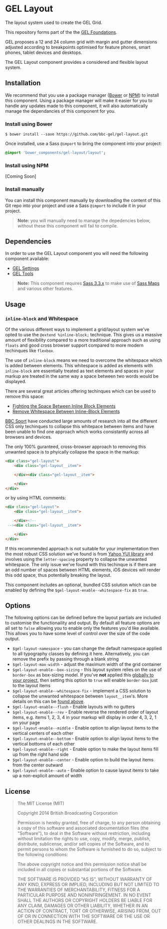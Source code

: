 # GEL Layout

The layout system used to create the GEL Grid.

This repository forms part of the the [GEL Foundations](https://github.com/bbc/gel-foundations).

GEL proposes a 12 and 24 column grid with margin and gutter dimensions adjusted according to breakpoints optimised for feature phones, smart phones, tablet devices and desktops.

The GEL Layout component provides a considered and flexible layout system.

## Installation

We recommend that you use a package manager ([Bower](http://bower.io/) or [NPM](https://www.npmjs.org/)) to install this component. Using a package manager will make it easier for you to handle any updates made to this component, it will also automatically manage the dependancies of this component for you.

### Install using Bower

```Shell
$ bower install --save https://github.com/bbc-gel/gel-layout.git
```

Once installed, use a Sass `@import` to bring the component into your project:

```Sass
@import 'bower_components/gel-layout/layout';
```

### Install using NPM

[Coming Soon]

### Install manually

You can install this component manually by downloading the content of this Git repo into your project and use a Sass `@import` to include it in your project.

> **Note:** you will manually need to manage the depedencies below, without these this component will fail to compile.

## Dependencies

In order to use the GEL Layout component you will need the following component available:

- [GEL Settings](https://github.com/bbc-gel/gel-settings)
- [GEL Tools](https://github.com/bbc-gel/gel-tools)

> **Note:** This component requires [Sass 3.3.x](http://blog.sass-lang.com/posts/184094-sass-33-is-released) to make use of [Sass Maps](http://sass-lang.com/documentation/file.SASS_REFERENCE.html#maps) and various other features.

## Usage



### `inline-block` and Whitespace

Of the various different ways to implement a grid/layout system we've opted to use the `@extend %inline-block;` technique. This gives us a massive amount of flexibility compared to a more traditional approach such as using `floats` and good cross browser support compared to more modern techinques like `flexbox`.

The use of `inline-block` means we need to overcome the whitespace which is added between elements. This whitespace is added as elements with `inline-block` are essentially treated as text elements and spaces in your markup are treated in the same way a space between two words would be displayed.

There are several great articles offering techinques which can be used to remove this space:

- [Fighting the Space Between Inline Block Elements](http://css-tricks.com/fighting-the-space-between-inline-block-elements/)
- [Remove Whitespace Between Inline-Block Elements](http://davidwalsh.name/remove-whitespace-inline-block)

[BBC Sport](https://github.com/bbc-sport) have conducted large amounts of research into all the different CSS only techinques to collapse this whitepace between items and have been unable to find one approach which works consistantly across all browsers and devices.

The only 100% guranteed, cross-browser approach to removing this unwanted space is to phyically collapse the space in the markup:

```html
<div class="gel-layout">
    <div class="gel-layout__item">

    </div><div class="gel-layout__item">

    </div>
</div>
```

or by using HTML comments:

```html
<div class="gel-layout">
    <div class="gel-layout__item">

    </div><!--
 --><div class="gel-layout__item">

    </div>
</div>
```

If this recommended approach is not suitable for your implementation then the most robust CSS solution we've found is from [Yahoo YUI library](https://github.com/yui/yui3/blob/master/src/cssgrids/css/cssgrids-responsive.css#L10) and involves using the `letter-spacing` property to collapse the unwanted whitespace. The only issue we've found with this techinque is if there are an odd number of spaces between HTML elements, iOS devices will render this odd space, thus potentially breaking the layout.

This component includes an optional, bundled CSS solution which can be enabled by defining the `$gel-layout-enable--whitespace-fix` as `true`.

## Options

The following options can be defined before the layout partials are included to customise the functionaility and output. By default all feature options are all set to `false` allowing you to enable only the features you'd like available. This allows you to have some level of control over the size of the code output.

- `$gel-layout-namespace` - you can change the default namespace applied to all typography classes by defining it here. Alternatively, you can remove the prefix by passing through a blank string
- `$gel-layout-max-width` - adjust the maximum width of the grid container
- `$gel-layout-enable--box-sizing` - this layout system relies on the use of `border-box` as box-sizing model. If you've **not** applied this [globally to your project](http://www.paulirish.com/2012/box-sizing-border-box-ftw/), then setting this option to `true` will enable `border-box` just to the layout items
- `$gel-layout-enable--whitespace-fix` - implement a CSS solution to collapse the unwanted whitespace between `layout__item`'s. More details on this can be [found above]().
- `$gel-layout-enable--flush` - Enable layouts with no gutters
- `$gel-layout-enable--rev` - Enable reverse the rendered order of layout items, e.g. items 1, 2, 3, 4 in your markup will display in order 4, 3, 2, 1 on your page
- `$gel-layout-enable--middle` - Enable option to align layout items to the vertical centers of each other
- `$gel-layout-enable--bottom` - Enable option to align layout items to the vertical bottoms of each other
- `$gel-layout-enable--right` - Enable option to make the layout items fill up from the right hand side
- `$gel-layout-enable--center` - Enable option to build the layout items from the center outward
- `$gel-layout-enable--auto` - Enable option to cause layout items to take up a non-explicit amount of width

## License

> The MIT License (MIT)
>
> Copyright 2014 British Broadcasting Corporation
>
> Permission is hereby granted, free of charge, to any person obtaining a copy of
> this software and associated documentation files (the "Software"), to deal in
> the Software without restriction, including without limitation the rights to
> use, copy, modify, merge, publish, distribute, sublicense, and/or sell copies of
> the Software, and to permit persons to whom the Software is furnished to do so,
> subject to the following conditions:
>
> The above copyright notice and this permission notice shall be included in all
> copies or substantial portions of the Software.
>
> THE SOFTWARE IS PROVIDED "AS IS", WITHOUT WARRANTY OF ANY KIND, EXPRESS OR
> IMPLIED, INCLUDING BUT NOT LIMITED TO THE WARRANTIES OF MERCHANTABILITY, FITNESS
> FOR A PARTICULAR PURPOSE AND NONINFRINGEMENT. IN NO EVENT SHALL THE AUTHORS OR
> COPYRIGHT HOLDERS BE LIABLE FOR ANY CLAIM, DAMAGES OR OTHER LIABILITY, WHETHER
> IN AN ACTION OF CONTRACT, TORT OR OTHERWISE, ARISING FROM, OUT OF OR IN
> CONNECTION WITH THE SOFTWARE OR THE USE OR OTHER DEALINGS IN THE SOFTWARE.
